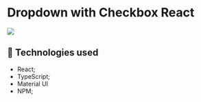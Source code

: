 # Dropdown with Checkbox React 

<img src="https://github.com/leomunizq/dropdown-react/blob/main/src/Captura%20de%20Tela%202022-11-19%20a%CC%80s%2019.55.50.png?raw=true">

## :wrench: Technologies used
* React;
* TypeScript;
* Material UI
* NPM;
